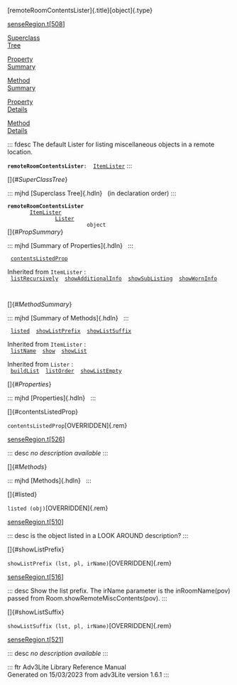 [remoteRoomContentsLister]{.title}[object]{.type}

[senseRegion.t](../file/senseRegion.t.html)\[[508](../source/senseRegion.t.html#508)\]

[Superclass\
Tree](#_SuperClassTree_)

[Property\
Summary](#_PropSummary_)

[Method\
Summary](#_MethodSummary_)

[Property\
Details](#_Properties_)

[Method\
Details](#_Methods_)

::: fdesc
The default Lister for listing miscellaneous objects in a remote
location.

**`remoteRoomContentsLister`**` :   `[`ItemLister`](../object/ItemLister.html)
:::

[]{#_SuperClassTree_}

::: mjhd
[Superclass Tree]{.hdln}   (in declaration order)
:::

**`remoteRoomContentsLister`**\
`         `[`ItemLister`](../object/ItemLister.html)\
`                 `[`Lister`](../object/Lister.html)\
`                         object`\
[]{#_PropSummary_}

::: mjhd
[Summary of Properties]{.hdln}  
:::

` `[`contentsListedProp`](#contentsListedProp)`  `

Inherited from `ItemLister` :\
` `[`listRecursively`](../object/ItemLister.html#listRecursively)`  `[`showAdditionalInfo`](../object/ItemLister.html#showAdditionalInfo)`  `[`showSubListing`](../object/ItemLister.html#showSubListing)`  `[`showWornInfo`](../object/ItemLister.html#showWornInfo)`  `

` `

[]{#_MethodSummary_}

::: mjhd
[Summary of Methods]{.hdln}  
:::

` `[`listed`](#listed)`  `[`showListPrefix`](#showListPrefix)`  `[`showListSuffix`](#showListSuffix)`  `

Inherited from `ItemLister` :\
` `[`listName`](../object/ItemLister.html#listName)`  `[`show`](../object/ItemLister.html#show)`  `[`showList`](../object/ItemLister.html#showList)`  `

Inherited from `Lister` :\
` `[`buildList`](../object/Lister.html#buildList)`  `[`listOrder`](../object/Lister.html#listOrder)`  `[`showListEmpty`](../object/Lister.html#showListEmpty)`  `

[]{#_Properties_}

::: mjhd
[Properties]{.hdln}  
:::

[]{#contentsListedProp}

`contentsListedProp`[OVERRIDDEN]{.rem}

[senseRegion.t](../file/senseRegion.t.html)\[[526](../source/senseRegion.t.html#526)\]

::: desc
*no description available*
:::

[]{#_Methods_}

::: mjhd
[Methods]{.hdln}  
:::

[]{#listed}

`listed (obj)`[OVERRIDDEN]{.rem}

[senseRegion.t](../file/senseRegion.t.html)\[[510](../source/senseRegion.t.html#510)\]

::: desc
is the object listed in a LOOK AROUND description?
:::

[]{#showListPrefix}

`showListPrefix (lst, pl, irName)`[OVERRIDDEN]{.rem}

[senseRegion.t](../file/senseRegion.t.html)\[[516](../source/senseRegion.t.html#516)\]

::: desc
Show the list prefix. The irName parameter is the inRoomName(pov) passed
from Room.showRemoteMiscContents(pov).
:::

[]{#showListSuffix}

`showListSuffix (lst, pl, irName)`[OVERRIDDEN]{.rem}

[senseRegion.t](../file/senseRegion.t.html)\[[521](../source/senseRegion.t.html#521)\]

::: desc
*no description available*
:::

::: ftr
Adv3Lite Library Reference Manual\
Generated on 15/03/2023 from adv3Lite version 1.6.1
:::
